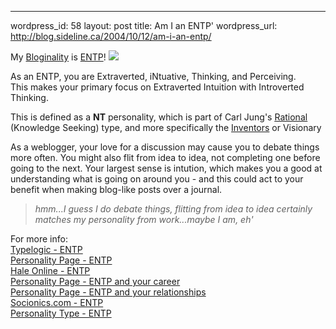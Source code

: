 --- 
wordpress_id: 58
layout: post
title: Am I an ENTP'
wordpress_url: http://blog.sideline.ca/2004/10/12/am-i-an-entp/

My <a href="http://bloginality.love-productions.com/">Bloginality</a> is <a href="http://bloginality.love-productions.com/entp.php">ENTP</a>! <img src="http://my.aream.ca/blogs/images/smile4.gif" /> <p>As an ENTP, you are Extraverted, iNtuative, Thinking, and Perceiving.<br />This makes your primary focus on Extraverted Intuition with Introverted Thinking.</p><p>This is defined as a <b>NT</b> personality, which is part of Carl Jung's <u><a href="http://www.advisorteam.com/keirsey_rational.html">Rational</a></u> (Knowledge Seeking) type, and more specifically the <u>Inventors</u> or Visionary</p><p>As a weblogger, your love for a discussion may cause you to debate things more often. You might also flit from idea to idea, not completing one before going to the next. Your largest sense is intution, which makes you a good at understanding what is going on around you - and this could act to your benefit when making blog-like posts over a journal.</p><blockquote><em>hmm...I guess I do debate things, flitting from idea to idea certainly matches my personality from work...maybe I am, eh'</em></blockquote><p>For more info:<br /><a href="http://www.typelogic.com/entp.html">Typelogic - ENTP<br /></a><a href="http://www.personalitypage.com/ENTP.html">Personality Page - ENTP</a><br /><a href="http://www.haleonline.com/psych/entp.htm">Hale Online - ENTP</a><br /><a href="http://www.personalitypage.com/ENTP_car.html">Personality Page - ENTP and your career</a><br /><a href="http://www.personalitypage.com/ENTP_rel.html">Personality Page - ENTP and your relationships</a><br /><a href="http://www.socionics.com/prof/entp.htm">Socionics.com - ENTP</a><br /><a href="http://www.personalitytype.com/types/entp.html">Personality Type - ENTP</a> </p>
